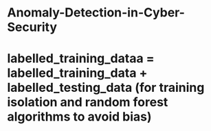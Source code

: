 # Anomaly-Detection-in-Cyber-Security

# labelled_training_dataa = labelled_training_data + labelled_testing_data (for training isolation and random forest algorithms to avoid bias)
